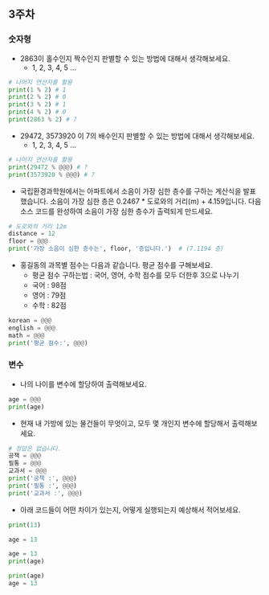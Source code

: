 
## 3주차

### 숫자형

- 2863이 홀수인지 짝수인지 판별할 수 있는 방법에 대해서 생각해보세요.
  - 1, 2, 3, 4, 5 ...
```python
# 나머지 연산자를 활용
print(1 % 2) # 1
print(2 % 2) # 0
print(3 % 2) # 1
print(4 % 2) # 0
print(2863 % 2) # ?
```

- 29472, 3573920 이 7의 배수인지 판별할 수 있는 방법에 대해서 생각해보세요.
  - 1, 2, 3, 4, 5 ...
```python
# 나머지 연산자를 활용
print(29472 % @@@) # ?
print(3573920 % @@@) # ?
```

- 국립환경과학원에서는 아파트에서 소음이 가장 심한 층수를 구하는 계산식을 발표했습니다. 소음이 가장 심한 층은 0.2467 * 도로와의 거리(m) + 4.159입니다. 다음 소스 코드를 완성하여 소음이 가장 심한 층수가 출력되게 만드세요.
```python
# 도로와의 거리 12m
distance = 12
floor = @@@
print('가장 소음이 심한 층수는', floor, '층입니다.')  # (7.1194 층)
```

- 홍길동의 과목별 점수는 다음과 같습니다. 평균 점수를 구해보세요.
  - 평균 점수 구하는법 : 국어, 영어, 수학 점수를 모두 더한후 3으로 나누기
  - 국어 : 98점
  - 영어 : 79점
  - 수학 : 82점
```python
korean = @@@
english = @@@
math = @@@
print('평균 점수:', @@@)
```

### 변수

- 나의 나이를 변수에 할당하여 출력해보세요.
```python
age = @@@
print(age)
```

- 현재 내 가방에 있는 물건들이 무엇이고, 모두 몇 개인지 변수에 할당해서 출력해보세요.
```python
# 정답은 없습니다.
공책 = @@@
필통 = @@@
교과서 = @@@
print('공책 :', @@@)
print('필통 :', @@@)
print('교과서 :', @@@)
```

- 아래 코드들이 어떤 차이가 있는지, 어떻게 실행되는지 예상해서 적어보세요.   
```python
print(13)
```
```python
age = 13
```
```python
age = 13
print(age)
```
```python
print(age)
age = 13
```
